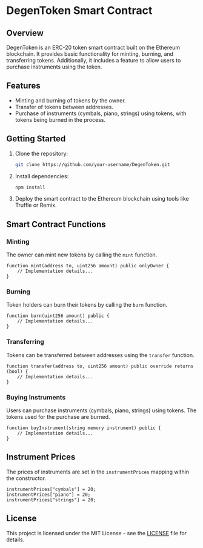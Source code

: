 # DegenToken Smart Contract

## Overview

DegenToken is an ERC-20 token smart contract built on the Ethereum blockchain. It provides basic functionality for minting, burning, and transferring tokens. Additionally, it includes a feature to allow users to purchase instruments using the token.

## Features

- Minting and burning of tokens by the owner.
- Transfer of tokens between addresses.
- Purchase of instruments (cymbals, piano, strings) using tokens, with tokens being burned in the process.

## Getting Started

1. Clone the repository:

   ```bash
   git clone https://github.com/your-username/DegenToken.git
   ```

2. Install dependencies:

   ```bash
   npm install
   ```

3. Deploy the smart contract to the Ethereum blockchain using tools like Truffle or Remix.

## Smart Contract Functions

### Minting

The owner can mint new tokens by calling the `mint` function.

```solidity
function mint(address to, uint256 amount) public onlyOwner {
    // Implementation details...
}
```

### Burning

Token holders can burn their tokens by calling the `burn` function.

```solidity
function burn(uint256 amount) public {
    // Implementation details...
}
```

### Transferring

Tokens can be transferred between addresses using the `transfer` function.

```solidity
function transfer(address to, uint256 amount) public override returns (bool) {
    // Implementation details...
}
```

### Buying Instruments

Users can purchase instruments (cymbals, piano, strings) using tokens. The tokens used for the purchase are burned.

```solidity
function buyInstrument(string memory instrument) public {
    // Implementation details...
}
```

## Instrument Prices

The prices of instruments are set in the `instrumentPrices` mapping within the constructor.

```solidity
instrumentPrices["cymbals"] = 20;
instrumentPrices["piano"] = 20;
instrumentPrices["strings"] = 20;
```

## License

This project is licensed under the MIT License - see the [LICENSE](LICENSE) file for details.
